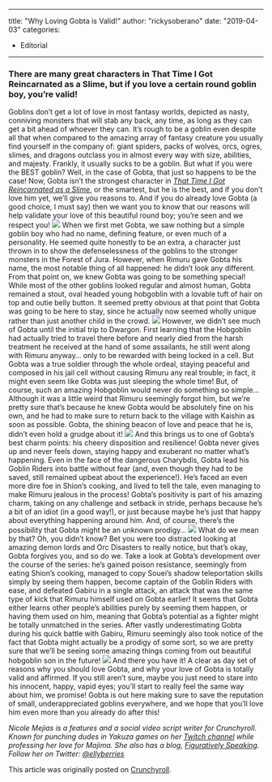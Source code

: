 
---
title: "Why Loving Gobta is Valid!"
author: "rickysoberano"
date: "2019-04-03"
categories:
- Editorial
---

### There are many great characters in That Time I Got Reincarnated as a Slime, but if you love a certain round goblin boy, you’re valid!

Goblins don’t get a lot of love in most fantasy worlds, depicted as nasty, conniving monsters that will stab any back, any time, as long as they can get a bit ahead of whoever they can. It’s rough to be a goblin even despite all that when compared to the amazing array of fantasy creature you usually find yourself in the company of: giant spiders, packs of wolves, orcs, ogres, slimes, and dragons outclass you in almost every way with size, abilities, and majesty. Frankly, it usually sucks to be a goblin. But what if you were the BEST goblin? Well, in the case of Gobta, that just so happens to be the case! Now, Gobta isn’t the strongest character in [*That Time I Got Reincarnated as a Slime*](https://www.crunchyroll.com/that-time-i-got-reincarnated-as-a-slime?utm_source=editorial_cr&amp;utm_medium=news&amp;utm_campaign=article_driven&amp;referrer=editorial_cr_news_article_driven), or the smartest, but he is the best, and if you don’t love him yet, we’ll give you reasons to. And if you do already love Gobta (a good choice, I must say) then we want you to know that our reasons will help validate your love of this beautiful round boy; you’re seen and we respect you!
![](/wp-content/uploads/2019/03/0316f697a10ce74590148244e459c0d41550805207_full.jpg?w=1170&#038;ssl=1)
When we first met Gobta, we saw nothing but a simple goblin boy who had no name, defining feature, or even much of a personality. He seemed quite honestly to be an extra, a character just thrown in to show the defenselessness of the goblins to the stronger monsters in the Forest of Jura. However, when Rimuru gave Gobta his name, the most notable thing of all happened: he didn’t look any different. From that point on, we knew Gobta was going to be something special! While most of the other goblins looked regular and almost human, Gobta remained a stout, oval headed young hobgoblin with a lovable tuft of hair on top and outie belly button. It seemed pretty obvious at that point that Gobta was going to be here to stay, since he actually now seemed wholly unique rather than just another child in the crowd.
![](/wp-content/uploads/2019/03/1e7330f028f35fefb8b811d8c21916bf1550806745_full.jpg?w=1170&#038;ssl=1)
However, we didn’t see much of Gobta until the initial trip to Dwargon. First learning that the Hobgoblin had actually tried to travel there before and nearly died from the harsh treatment he received at the hand of some assailants, he still went along with Rimuru anyway… only to be rewarded with being locked in a cell. But Gobta was a true soldier through the whole ordeal, staying peaceful and composed in his jail cell without causing Rimuru any real trouble; in fact, it might even seem like Gobta was just sleeping the whole time! But, of course, such an amazing Hobgoblin would never do something so simple… Although it was a little weird that Rimuru seemingly forgot him, but we’re pretty sure that’s because he knew Gobta would be absolutely fine on his own, and he had to make sure to return back to the village with Kaishin as soon as possible. Gobta, the shining beacon of love and peace that he is, didn’t even hold a grudge about it!
![](/wp-content/uploads/2019/03/e5f55d513b1f816159acbb6bbf62cfa21550806940_full.jpg?w=1170&#038;ssl=1)
And this brings us to one of Gobta’s best charm points: his cheery disposition and resilience! Gobta never gives up and never feels down, staying happy and exuberant no matter what’s happening. Even in the face of the dangerous Charybdis, Gobta lead his Goblin Riders into battle without fear (and, even though they had to be saved, still remained upbeat about the experience!). He’s faced an even more dire foe in Shion’s cooking, and lived to tell the tale, even managing to make Rimuru jealous in the process! Gobta’s positivity is part of his amazing charm, taking on any challenge and setback in stride, perhaps because he’s a bit of an idiot (in a good way!), or just because maybe he’s just that happy about everything happening around him. And, of course, there’s the possibility that Gobta might be an unknown prodigy…
![](/wp-content/uploads/2019/03/fa71eb253e02b8adaf6bd04deb61d3961550808016_full.jpg?w=1170&#038;ssl=1)
What do we mean by that? Oh, you didn’t know? Bet you were too distracted looking at amazing demon lords and Orc Disasters to really notice, but that’s okay, Gobta forgives you, and so do we. Take a look at Gobta’s development over the course of the series: he’s gained poison resistance, seemingly from eating Shion’s cooking, managed to copy Souei’s shadow teleportation skills simply by seeing them happen, become captain of the Goblin Riders with ease, and defeated Gabiru in a single attack, an attack that was the same type of kick that Rimuru himself used on Gobta earlier! It seems that Gobta either learns other people’s abilities purely by seeming them happen, or having them used on him, meaning that Gobta’s potential as a fighter might be totally unmatched in the series. After vastly underestimating Gobta during his quick battle with Gabiru, Rimuru seemingly also took notice of the fact that Gobta might actually be a prodigy of some sort, so we are pretty sure that we’ll be seeing some amazing things coming from out beautiful hobgoblin son in the future!
![](/wp-content/uploads/2019/03/e6a0b359ed98149820fb26665fca25cc1550805129_full.jpg?w=1170&#038;ssl=1)
And there you have it! A clear as day set of reasons why you should love Gobta, and why your love of Gobta is totally valid and affirmed. If you still aren’t sure, maybe you just need to stare into his innocent, happy, vapid eyes; you’ll start to really feel the same way about him, we promise! Gobta is out here making sure to save the reputation of small, underappreciated goblins everywhere, and we hope that you’ll love him even more than you already do after this!

*Nicole Mejias is a features and a social video script writer for Crunchyroll. Known for punching dudes in Yakuza games on her [Twitch channel](https://www.twitch.tv/ellyberry) while professing her love for Majima. She also has a blog, [Figuratively Speaking](https://figurativelyspeaking.me/). Follow her on Twitter: [@ellyberries](https://twitter.com/ellyberries)*

This article was originally posted on [Crunchyroll](https://www.crunchyroll.com/anime-feature/2019/02/22/why-loving-gobta-is-valid).
